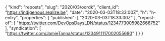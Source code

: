 {
  "kind": "reposts",
  "slug": "2020/03/oordk",
  "client_id": "https://indigenous.realize.be",
  "date": "2020-03-03T18:33:00Z",
  "h": "h-entry",
  "properties": {
    "published": [
      "2020-03-03T18:33:00Z"
    ],
    "repost-of": [
      "https://twitter.com/DevOpsDaysLDN/status/1234773005982666752"
    ],
    "syndication": [
      "https://twitter.com/JamieTanna/status/1234911117002055680"
    ]
  }
}
